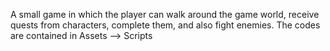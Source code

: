 A small game in which the player can walk around the game world, receive quests from characters, complete them, and also fight enemies.
The codes are contained in Assets --> Scripts